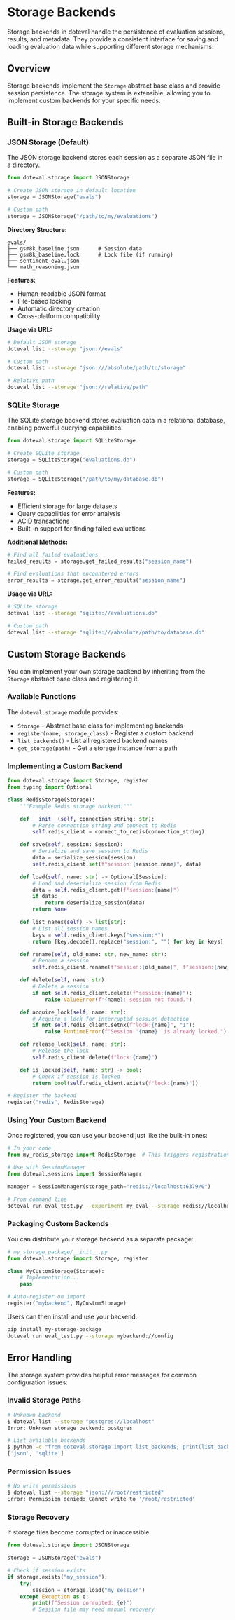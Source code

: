# Storage Backends

Storage backends in doteval handle the persistence of evaluation sessions, results, and metadata. They provide a consistent interface for saving and loading evaluation data while supporting different storage mechanisms.

## Overview

Storage backends implement the `Storage` abstract base class and provide session persistence. The storage system is extensible, allowing you to implement custom backends for your specific needs.

## Built-in Storage Backends

### JSON Storage (Default)

The JSON storage backend stores each session as a separate JSON file in a directory.

```python
from doteval.storage import JSONStorage

# Create JSON storage in default location
storage = JSONStorage("evals")

# Custom path
storage = JSONStorage("/path/to/my/evaluations")
```

**Directory Structure:**
```
evals/
├── gsm8k_baseline.json      # Session data
├── gsm8k_baseline.lock      # Lock file (if running)
├── sentiment_eval.json
└── math_reasoning.json
```

**Features:**
- Human-readable JSON format
- File-based locking
- Automatic directory creation
- Cross-platform compatibility

**Usage via URL:**
```bash
# Default JSON storage
doteval list --storage "json://evals"

# Custom path
doteval list --storage "json:///absolute/path/to/storage"

# Relative path
doteval list --storage "json://relative/path"
```

### SQLite Storage

The SQLite storage backend stores evaluation data in a relational database, enabling powerful querying capabilities.

```python
from doteval.storage import SQLiteStorage

# Create SQLite storage
storage = SQLiteStorage("evaluations.db")

# Custom path
storage = SQLiteStorage("/path/to/my/database.db")
```

**Features:**
- Efficient storage for large datasets
- Query capabilities for error analysis
- ACID transactions
- Built-in support for finding failed evaluations

**Additional Methods:**
```python
# Find all failed evaluations
failed_results = storage.get_failed_results("session_name")

# Find evaluations that encountered errors
error_results = storage.get_error_results("session_name")
```

**Usage via URL:**
```bash
# SQLite storage
doteval list --storage "sqlite://evaluations.db"

# Custom path
doteval list --storage "sqlite:///absolute/path/to/database.db"
```

## Custom Storage Backends

You can implement your own storage backend by inheriting from the `Storage` abstract base class and registering it.

### Available Functions

The `doteval.storage` module provides:

- `Storage` - Abstract base class for implementing backends
- `register(name, storage_class)` - Register a custom backend
- `list_backends()` - List all registered backend names
- `get_storage(path)` - Get a storage instance from a path

### Implementing a Custom Backend

```python
from doteval.storage import Storage, register
from typing import Optional

class RedisStorage(Storage):
    """Example Redis storage backend."""

    def __init__(self, connection_string: str):
        # Parse connection string and connect to Redis
        self.redis_client = connect_to_redis(connection_string)

    def save(self, session: Session):
        # Serialize and save session to Redis
        data = serialize_session(session)
        self.redis_client.set(f"session:{session.name}", data)

    def load(self, name: str) -> Optional[Session]:
        # Load and deserialize session from Redis
        data = self.redis_client.get(f"session:{name}")
        if data:
            return deserialize_session(data)
        return None

    def list_names(self) -> list[str]:
        # List all session names
        keys = self.redis_client.keys("session:*")
        return [key.decode().replace("session:", "") for key in keys]

    def rename(self, old_name: str, new_name: str):
        # Rename a session
        self.redis_client.rename(f"session:{old_name}", f"session:{new_name}")

    def delete(self, name: str):
        # Delete a session
        if not self.redis_client.delete(f"session:{name}"):
            raise ValueError(f"{name}: session not found.")

    def acquire_lock(self, name: str):
        # Acquire a lock for interrupted session detection
        if not self.redis_client.setnx(f"lock:{name}", "1"):
            raise RuntimeError(f"Session '{name}' is already locked.")

    def release_lock(self, name: str):
        # Release the lock
        self.redis_client.delete(f"lock:{name}")

    def is_locked(self, name: str) -> bool:
        # Check if session is locked
        return bool(self.redis_client.exists(f"lock:{name}"))

# Register the backend
register("redis", RedisStorage)
```

### Using Your Custom Backend

Once registered, you can use your backend just like the built-in ones:

```python
# In your code
from my_redis_storage import RedisStorage  # This triggers registration

# Use with SessionManager
from doteval.sessions import SessionManager

manager = SessionManager(storage_path="redis://localhost:6379/0")
```

```bash
# From command line
doteval run eval_test.py --experiment my_eval --storage redis://localhost:6379/0
```

### Packaging Custom Backends

You can distribute your storage backend as a separate package:

```python
# my_storage_package/__init__.py
from doteval.storage import Storage, register

class MyCustomStorage(Storage):
    # Implementation...
    pass

# Auto-register on import
register("mybackend", MyCustomStorage)
```

Users can then install and use your backend:

```bash
pip install my-storage-package
doteval run eval_test.py --storage mybackend://config
```

## Error Handling

The storage system provides helpful error messages for common configuration issues:

### Invalid Storage Paths

```bash
# Unknown backend
$ doteval list --storage "postgres://localhost"
Error: Unknown storage backend: postgres

# List available backends
$ python -c "from doteval.storage import list_backends; print(list_backends())"
['json', 'sqlite']
```

### Permission Issues

```bash
# No write permissions
$ doteval list --storage "json:///root/restricted"
Error: Permission denied: Cannot write to '/root/restricted'
```

### Storage Recovery

If storage files become corrupted or inaccessible:

```python
from doteval.storage import JSONStorage

storage = JSONStorage("evals")

# Check if session exists
if storage.exists("my_session"):
    try:
        session = storage.load("my_session")
    except Exception as e:
        print(f"Session corrupted: {e}")
        # Session file may need manual recovery
```
